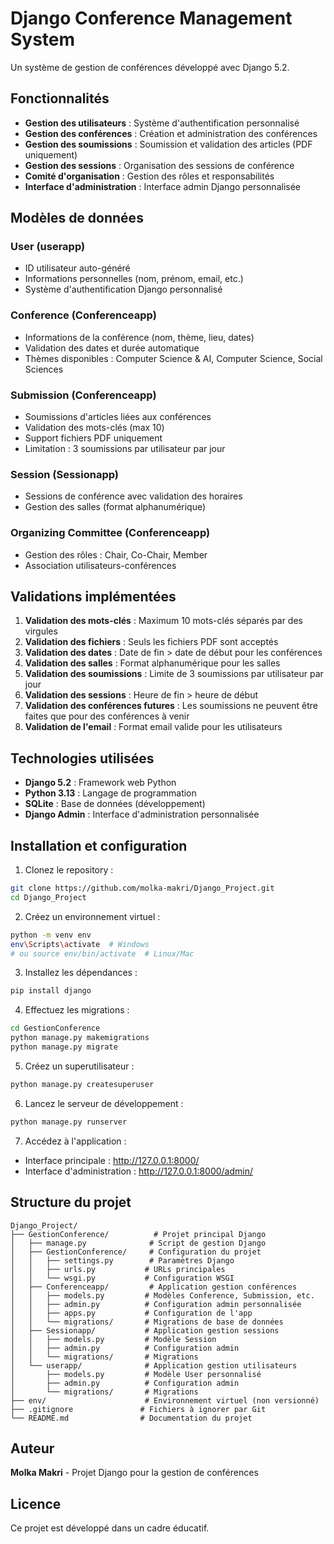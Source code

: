 # Django Conference Management System

Un système de gestion de conférences développé avec Django 5.2.

## Fonctionnalités

- **Gestion des utilisateurs** : Système d'authentification personnalisé
- **Gestion des conférences** : Création et administration des conférences
- **Gestion des soumissions** : Soumission et validation des articles (PDF uniquement)
- **Gestion des sessions** : Organisation des sessions de conférence
- **Comité d'organisation** : Gestion des rôles et responsabilités
- **Interface d'administration** : Interface admin Django personnalisée

## Modèles de données

### User (userapp)
- ID utilisateur auto-généré
- Informations personnelles (nom, prénom, email, etc.)
- Système d'authentification Django personnalisé

### Conference (Conferenceapp)
- Informations de la conférence (nom, thème, lieu, dates)
- Validation des dates et durée automatique
- Thèmes disponibles : Computer Science & AI, Computer Science, Social Sciences

### Submission (Conferenceapp)
- Soumissions d'articles liées aux conférences
- Validation des mots-clés (max 10)
- Support fichiers PDF uniquement
- Limitation : 3 soumissions par utilisateur par jour

### Session (Sessionapp)
- Sessions de conférence avec validation des horaires
- Gestion des salles (format alphanumérique)

### Organizing Committee (Conferenceapp)
- Gestion des rôles : Chair, Co-Chair, Member
- Association utilisateurs-conférences

## Validations implémentées

1. **Validation des mots-clés** : Maximum 10 mots-clés séparés par des virgules
2. **Validation des fichiers** : Seuls les fichiers PDF sont acceptés
3. **Validation des dates** : Date de fin > date de début pour les conférences
4. **Validation des salles** : Format alphanumérique pour les salles
5. **Validation des soumissions** : Limite de 3 soumissions par utilisateur par jour
6. **Validation des sessions** : Heure de fin > heure de début
7. **Validation des conférences futures** : Les soumissions ne peuvent être faites que pour des conférences à venir
8. **Validation de l'email** : Format email valide pour les utilisateurs

## Technologies utilisées

- **Django 5.2** : Framework web Python
- **Python 3.13** : Langage de programmation
- **SQLite** : Base de données (développement)
- **Django Admin** : Interface d'administration personnalisée

## Installation et configuration

1. Clonez le repository :
```bash
git clone https://github.com/molka-makri/Django_Project.git
cd Django_Project
```

2. Créez un environnement virtuel :
```bash
python -m venv env
env\Scripts\activate  # Windows
# ou source env/bin/activate  # Linux/Mac
```

3. Installez les dépendances :
```bash
pip install django
```

4. Effectuez les migrations :
```bash
cd GestionConference
python manage.py makemigrations
python manage.py migrate
```

5. Créez un superutilisateur :
```bash
python manage.py createsuperuser
```

6. Lancez le serveur de développement :
```bash
python manage.py runserver
```

7. Accédez à l'application :
- Interface principale : http://127.0.0.1:8000/
- Interface d'administration : http://127.0.0.1:8000/admin/

## Structure du projet

```
Django_Project/
├── GestionConference/          # Projet principal Django
│   ├── manage.py              # Script de gestion Django
│   ├── GestionConference/     # Configuration du projet
│   │   ├── settings.py        # Paramètres Django
│   │   ├── urls.py           # URLs principales
│   │   └── wsgi.py           # Configuration WSGI
│   ├── Conferenceapp/         # Application gestion conférences
│   │   ├── models.py         # Modèles Conference, Submission, etc.
│   │   ├── admin.py          # Configuration admin personnalisée
│   │   ├── apps.py           # Configuration de l'app
│   │   └── migrations/       # Migrations de base de données
│   ├── Sessionapp/           # Application gestion sessions
│   │   ├── models.py         # Modèle Session
│   │   ├── admin.py          # Configuration admin
│   │   └── migrations/       # Migrations
│   └── userapp/              # Application gestion utilisateurs
│       ├── models.py         # Modèle User personnalisé
│       ├── admin.py          # Configuration admin
│       └── migrations/       # Migrations
├── env/                      # Environnement virtuel (non versionné)
├── .gitignore               # Fichiers à ignorer par Git
└── README.md                # Documentation du projet
```

## Auteur

**Molka Makri** - Projet Django pour la gestion de conférences

## Licence

Ce projet est développé dans un cadre éducatif.